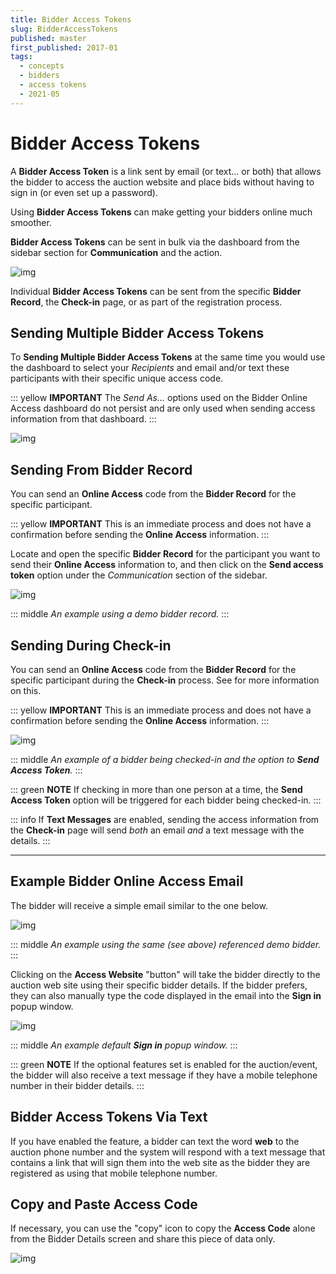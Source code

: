 ```yaml
---
title: Bidder Access Tokens
slug: BidderAccessTokens
published: master
first_published: 2017-01
tags:
  - concepts
  - bidders
  - access tokens
  - 2021-05
---
```


# Bidder Access Tokens <Badge type="yellow" text="(updated)"/>

A **Bidder Access Token** is a link sent by email (or text... or both) that allows the bidder to access the auction website and place bids without having to sign in (or even set up a password).

Using **Bidder Access Tokens** can make getting your bidders online much smoother.

**Bidder Access Tokens** can be sent in bulk via the <IndexLink slug="Bidders"/> dashboard from the sidebar section for **Communication** and the <IndexLink slug="BiddersOnlineAccess"/> action.

![img](./index.assets/BiddersDashboard_OnlineAccess.png)

Individual **Bidder Access Tokens** can be sent from the specific **Bidder Record**, the **Check-in** page, or as part of the registration process.

## Sending Multiple Bidder Access Tokens

To **Sending Multiple Bidder Access Tokens** at the same time you would use the <IndexLink slug="BiddersOnlineAccess"/> dashboard to select your *Recipients* and email and/or text these participants with their specific unique access code.

::: yellow
**IMPORTANT**
The *Send As...* options used on the <IndexLink slug="BiddersOnlineAccess">Bidder Online Access</IndexLink> dashboard do not persist and are only used when sending access information from that dashboard.
:::

![img](./index.assets/BidderOnlineAccessSendOptions.png)

## Sending From Bidder Record

You can send an **Online Access** code from the **Bidder Record** for the specific participant.

::: yellow
**IMPORTANT**
This is an immediate process and does not have a confirmation before sending the **Online Access** information.
:::

Locate and open the specific **Bidder Record** for the participant you want to send their **Online Access** information to, and then click on the **Send access token** option under the *Communication* section of the sidebar.

![img](./index.assets/BidderRecord_OnlineAccess.png)

::: middle
*An example using a demo bidder record.*
:::

## Sending During Check-in

You can send an **Online Access** code from the **Bidder Record** for the specific participant during the **Check-in** process. See <IndexLink slug="CheckIn"/> for more information on this.

::: yellow
**IMPORTANT**
This is an immediate process and does not have a confirmation before sending the **Online Access** information.
:::

![img](./index.assets/CheckIn_OnlineAccess.png)

::: middle
*An example of a bidder being checked-in and the option to __Send Access Token__.*
:::

::: green
**NOTE**
If checking in more than one person at a time, the **Send Access Token** option will be triggered for each bidder being checked-in.
:::

::: info
If **Text Messages** are enabled, sending the access information from the **Check-in** page will send *both* an email *and* a text message with the details.
:::

---

## Example Bidder Online Access Email

The bidder will receive a simple email similar to the one below.

![img](./index.assets/ExampleOnlineAccessEmail.png)

::: middle
*An example using the same (see above) referenced demo bidder.*
:::

Clicking on the **Access Website** "button" will take the bidder directly to the auction web site using their specific bidder details. If the bidder prefers, they can also manually type the code displayed in the email into the **Sign in** popup window.

![img](./index.assets/SignInPopup.png)

::: middle
*An example default __Sign in__ popup window.*
:::

::: green
**NOTE**
If the optional <IndexLink slug="TextMessages"/> features set is enabled for the auction/event, the bidder will also receive a text message if they have a mobile telephone number in their bidder details.
:::

## Bidder Access Tokens Via Text

If you have enabled the <IndexLink slug="TextMessages"/> feature, a bidder can text the word **web** to the auction phone number and the system will respond with a text message that contains a link that will sign them into the web site as the bidder they are registered as using that mobile telephone number.

## Copy and Paste Access Code

If necessary, you can use the "copy" icon to copy the **Access Code** alone from the Bidder Details screen and share this piece of data only.

![img](./index.assets/AccessCodeCopy.png)

<ChildPages/>
<Revised date="2021-05-26" time="3:54 PM"/>
